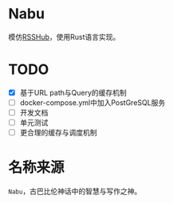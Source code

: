 # Nabu

模仿[RSSHub](https://github.com/DIYgod/RSSHub)，使用Rust语言实现。

# TODO

+ [x] 基于URL path与Query的缓存机制
+ [ ] docker-compose.yml中加入PostGreSQL服务
+ [ ] 开发文档
+ [ ] 单元测试
+ [ ] 更合理的缓存与调度机制

# 名称来源

`Nabu`，古巴比伦神话中的智慧与写作之神。